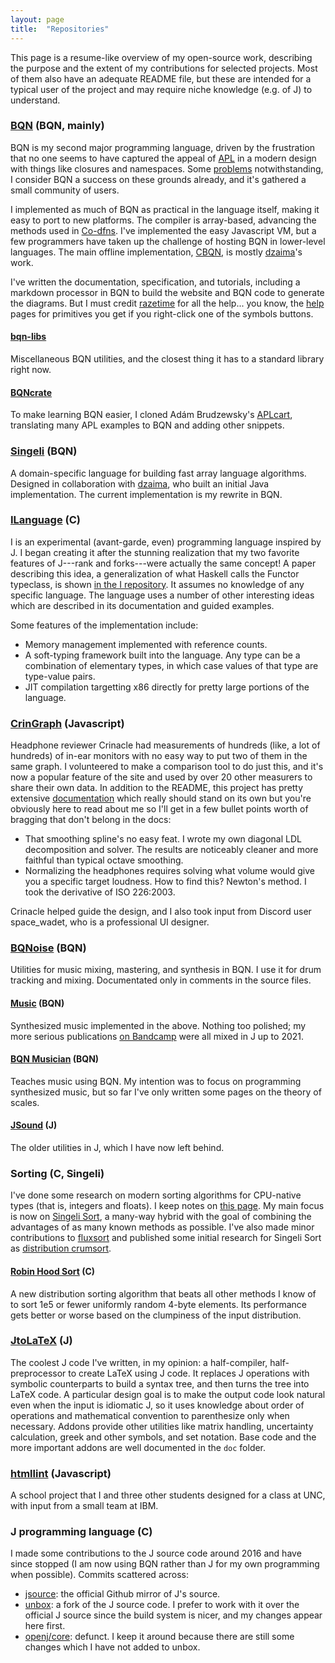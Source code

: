 ```yaml
---
layout: page
title:  "Repositories"
---
```


This page is a resume-like overview of my open-source work, describing
the purpose and the extent of my contributions for selected projects.
Most of them also have an adequate README file, but these are intended
for a typical user of the project and may require niche knowledge (e.g.
of J) to understand.

### [BQN](https://mlochbaum.github.io/BQN) (BQN, mainly)
BQN is my second major programming language, driven by the frustration
that no one seems to have captured the appeal of
[APL](https://en.wikipedia.org/wiki/APL_(programming_language)) in a
modern design with things like closures and namespaces. Some
[problems](https://mlochbaum.github.io/BQN/commentary/problems.html)
notwithstanding, I consider BQN a success on these grounds already, and
it's gathered a small community of users.

I implemented as much of BQN as practical in the language itself, making
it easy to port to new platforms. The compiler is array-based, advancing
the methods used in [Co-dfns](https://github.com/Co-dfns/Co-dfns). I've
implemented the easy Javascript VM, but a few programmers have taken up
the challenge of hosting BQN in lower-level languages. The main offline
implementation, [CBQN](https://github.com/dzaima/CBQN), is mostly
[dzaima](https://github.com/dzaima)'s work.

I've written the documentation, specification, and tutorials,
including a markdown processor in BQN to build the website and BQN code
to generate the diagrams. But I must credit
[razetime](https://github.com/razetime) for all the help... you know,
the [help](https://mlochbaum.github.io/BQN/help/index.html) pages for
primitives you get if you right-click one of the symbols buttons.

#### [bqn-libs](https://github.com/mlochbaum/bqn-libs/)
Miscellaneous BQN utilities, and the closest thing it has to a standard
library right now.

#### [BQNcrate](https://mlochbaum.github.io/bqncrate)
To make learning BQN easier, I cloned Adám Brudzewsky's
[APLcart](https://github.com/abrudz/aplcart), translating many APL
examples to BQN and adding other snippets.

### [Singeli](https://github.com/mlochbaum/Singeli) (BQN)
A domain-specific language for building fast array language algorithms.
Designed in collaboration with [dzaima](https://github.com/dzaima), who
built an initial Java implementation. The current implementation is my
rewrite in BQN.

### [ILanguage](https://github.com/mlochbaum/ILanguage) (C)
I is an experimental (avant-garde, even) programming language inspired by
J. I began creating it after the stunning realization that my two favorite
features of J---rank and forks---were actually the same concept! A paper
describing this idea, a generalization of what Haskell calls the Functor
typeclass, is shown
[in the I repository](https://github.com/mlochbaum/ILanguage/blob/master/doc/BuiltInMapping/BuiltInMapping.pdf).
It assumes no knowledge of any specific language. The language uses a
number of other interesting ideas which are described in its documentation
and guided examples.

Some features of the implementation include:

- Memory management implemented with reference counts.
- A soft-typing framework built into the language. Any type can be a
  combination of elementary types, in which case values of that type are
  type-value pairs.
- JIT compilation targetting x86 directly for pretty large portions of
  the language.

### [CrinGraph](https://github.com/mlochbaum/CrinGraph) (Javascript)
Headphone reviewer Crinacle had measurements of hundreds (like, a lot of
hundreds) of in-ear monitors with no easy way to put two of them in the
same graph. I volunteered to make a comparison tool to do just this, and
it's now a popular feature of the site and used by over 20 other
measurers to share their own data. In addition to the README, this
project has pretty extensive
[documentation](https://github.com/mlochbaum/CrinGraph/blob/master/Documentation.md)
which really should stand on its own but you're obviously here to read
about me so I'll get in a few bullet points worth of bragging that don't
belong in the docs:

- That smoothing spline's no easy feat. I wrote my own diagonal LDL
  decomposition and solver. The results are noticeably cleaner and more
  faithful than typical octave smoothing.
- Normalizing the headphones requires solving what volume would give you
  a specific target loudness. How to find this? Newton's method. I took
  the derivative of ISO 226:2003.

Crinacle helped guide the design, and I also took input from Discord
user space_wadet, who is a professional UI designer.

### [BQNoise](https://github.com/mlochbaum/BQNoise) (BQN)
Utilities for music mixing, mastering, and synthesis in BQN. I use it
for drum tracking and mixing. Documentated only in comments in the
source files.

#### [Music](https://github.com/mlochbaum/Music) (BQN)
Synthesized music implemented in the above. Nothing too polished; my
more serious publications [on Bandcamp](https://lochbaum.bandcamp.com/)
were all mixed in J up to 2021.

#### [BQN Musician](https://mlochbaum.github.io/BQN-Musician/index.html) (BQN)
Teaches music using BQN. My intention was to focus on programming
synthesized music, but so far I've only written some pages on the theory
of scales.

#### [JSound](https://github.com/mlochbaum/JSound) (J)
The older utilities in J, which I have now left behind.

### Sorting (C, Singeli)
I've done some research on modern sorting algorithms for CPU-native
types (that is, integers and floats). I keep notes on
[this page](https://mlochbaum.github.io/BQN/implementation/primitive/sort.html).
My main focus is now on
[Singeli Sort](https://github.com/mlochbaum/SingeliSort), a many-way
hybrid with the goal of combining the advantages of as many known
methods as possible. I've also made minor contributions to
[fluxsort](https://github.com/scandum/fluxsort) and published some
initial research for Singeli Sort as
[distribution crumsort](https://github.com/mlochbaum/distcrum).

#### [Robin Hood Sort](https://github.com/mlochbaum/rhsort) (C)
A new distribution sorting algorithm that beats all other methods I know
of to sort 1e5 or fewer uniformly random 4-byte elements. Its
performance gets better or worse based on the clumpiness of the input
distribution.

### [JtoLaTeX](https://github.com/mlochbaum/JtoLaTeX) (J)
The coolest J code I've written, in my opinion: a half-compiler,
half-preprocessor to create LaTeX using J code. It replaces J operations
with symbolic counterparts to build a syntax tree, and then turns the
tree into LaTeX code. A particular design goal is to make the output
code look natural even when the input is idiomatic J, so it uses
knowledge about order of operations and mathematical convention to
parenthesize only when necessary. Addons provide other utilities like
matrix handling, uncertainty calculation, greek and other symbols, and
set notation. Base code and the more important addons are well
documented in the `doc` folder.

### [htmllint](https://github.com/htmllint/htmllint) (Javascript)
A school project that I and three other students designed for a class at
UNC, with input from a small team at IBM.

### J programming language (C)
I made some contributions to the J source code around 2016 and have
since stopped (I am now using BQN rather than J for my own programming
when possible). Commits scattered across:

- [jsource](https://github.com/jsoftware/jsource): the official Github
  mirror of J's source.
- [unbox](https://github.com/iocane/unbox): a fork of the J source code.
  I prefer to work with it over the official J source since the build
  system is nicer, and my changes appear here first.
- [openj/core](https://github.com/mlochbaum/core): defunct. I keep it
  around because there are still some changes which I have not added to
  unbox.
